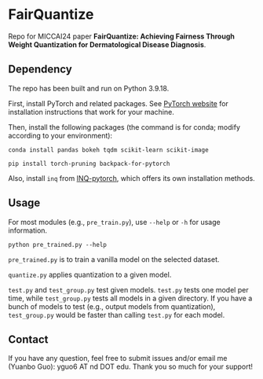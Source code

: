 # FairQuantize

Repo for MICCAI24 paper **FairQuantize: Achieving Fairness Through Weight Quantization for Dermatological Disease Diagnosis**.

## Dependency

The repo has been built and run on Python 3.9.18.

First, install PyTorch and related packages. See [PyTorch website](https://pytorch.org/) for installation instructions that work for your machine.

Then, install the following packages (the command is for conda; modify according to your environment):

```
conda install pandas bokeh tqdm scikit-learn scikit-image
```

```
pip install torch-pruning backpack-for-pytorch
```

Also, install `inq` from [INQ-pytorch](https://github.com/Mxbonn/INQ-pytorch), which offers its own installation methods.

## Usage

For most modules (e.g., `pre_train.py`), use `--help` or `-h` for usage information.

```
python pre_trained.py --help
```

`pre_trained.py` is to train a vanilla model on the selected dataset.

`quantize.py` applies quantization to a given model.

`test.py` and `test_group.py` test given models. `test.py` tests one model per time, while `test_group.py` tests all models in a given directory. If you have a bunch of models to test (e.g., output models from quantization), `test_group.py` would be faster than calling `test.py` for each model.

## Contact

If you have any question, feel free to submit issues and/or email me (Yuanbo Guo): yguo6 AT nd DOT edu. Thank you so much for your support!
